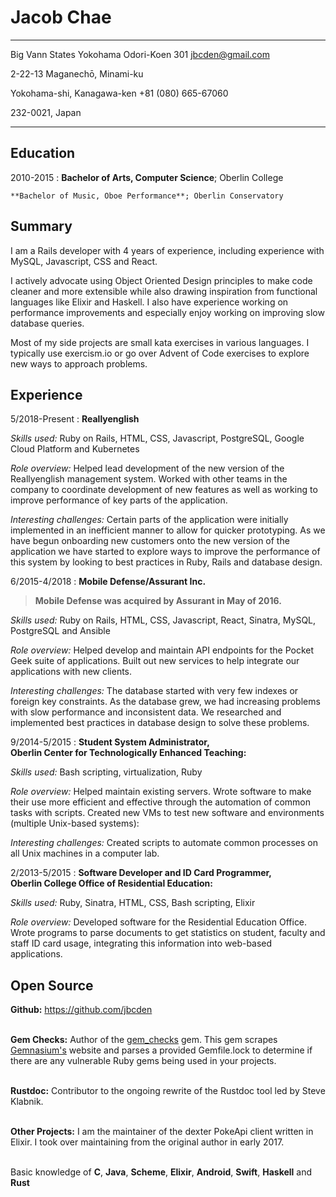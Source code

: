 Jacob Chae
============

-------------------------                      ----------------------
Big Vann States Yokohama Odori-Koen 301         jbcden@gmail.com 

2-22-13 Maganechō, Minami-ku

Yokohama-shi, Kanagawa-ken                      +81 (080) 665-67060

232-0021, Japan
-------------------------                      ----------------------

Education
---------

2010-2015
:   **Bachelor of Arts, Computer Science**; Oberlin College

    **Bachelor of Music, Oboe Performance**; Oberlin Conservatory

Summary
-------

I am a Rails developer with 4 years of experience, including experience with
MySQL, Javascript, CSS and React.

I actively advocate using Object Oriented Design principles to make code cleaner
and more extensible while also drawing inspiration from functional languages
like Elixir and Haskell. I also have experience working on performance improvements
and especially enjoy working on improving slow database queries.

Most of my side projects are small kata exercises in various languages. I typically
use exercism.io or go over Advent of Code exercises to explore new ways to
approach problems.

Experience
----------

5/2018-Present
:   **Reallyenglish**

*Skills used:* Ruby on Rails, HTML, CSS, Javascript, PostgreSQL,
Google Cloud Platform and Kubernetes

*Role overview:* Helped lead development of the new version of the
Reallyenglish management system. Worked with other teams in the company to
coordinate development of new features as well as working to improve performance
of key parts of the application.

*Interesting challenges:* Certain parts of the application were initially
implemented in an inefficient manner to allow for quicker prototyping. As
we have begun onboarding new customers onto the new version of the application
we have started to explore ways to improve the performance of this system by
looking to best practices in Ruby, Rails and database design.


6/2015-4/2018
:   **Mobile Defense/Assurant Inc.**

> **Mobile Defense was acquired by Assurant in May of 2016.**

*Skills used:* Ruby on Rails, HTML, CSS, Javascript, React, Sinatra, MySQL, PostgreSQL and  Ansible

*Role overview:* Helped develop and maintain API endpoints for the Pocket Geek
suite of applications. Built out new services to help integrate our applications
with new clients.

*Interesting challenges:* The database started with very few indexes or foreign key
constraints. As the database grew, we had increasing problems with slow
performance and inconsistent data. We researched and implemented best
practices in database design to solve these problems.


9/2014-5/2015
:   **Student System Administrator,  
    Oberlin Center for Technologically Enhanced Teaching:**

*Skills used:* Bash scripting, virtualization, Ruby

*Role overview:* Helped maintain existing servers. Wrote software to
make their use more efficient and effective through the automation of common tasks
with scripts. Created new VMs to test new software
and environments (multiple Unix-based systems):

*Interesting challenges:* Created scripts to automate common processes on all
Unix machines in a computer lab.

2/2013-5/2015
:   **Software Developer and ID Card Programmer,  
    Oberlin College Office of Residential Education:**

*Skills used:* Ruby, Sinatra, HTML, CSS, Bash scripting, Elixir

*Role overview:* Developed software for the Residential Education Office.
Wrote programs to parse documents to get statistics on student,
faculty and staff ID card usage, integrating this information into web-based
applications.

Open Source
--------------------
**Github:** https://github.com/jbcden

\
**Gem Checks:**
Author of the [gem_checks](https://github.com/mobiledefense/gem_checks) gem.
This gem scrapes [Gemnasium's](https://gemnasium.com/) website and parses a provided
Gemfile.lock to determine if there are any vulnerable Ruby gems being used in your
projects.

\
**Rustdoc:**
Contributor to the ongoing rewrite of the Rustdoc tool led by Steve Klabnik.

\
**Other Projects:** I am the maintainer of the dexter PokeApi client written in Elixir. I took over
maintaining from the original author in early 2017.

\
Basic knowledge of **C**, **Java**, **Scheme**, **Elixir**, **Android**,
**Swift**, **Haskell** and **Rust**
